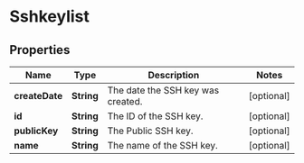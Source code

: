 
# Sshkeylist

## Properties
Name | Type | Description | Notes
------------ | ------------- | ------------- | -------------
**createDate** | **String** | The date the SSH key was created. |  [optional]
**id** | **String** | The ID of the SSH key. |  [optional]
**publicKey** | **String** | The Public SSH key. |  [optional]
**name** | **String** | The name of the SSH key. |  [optional]




